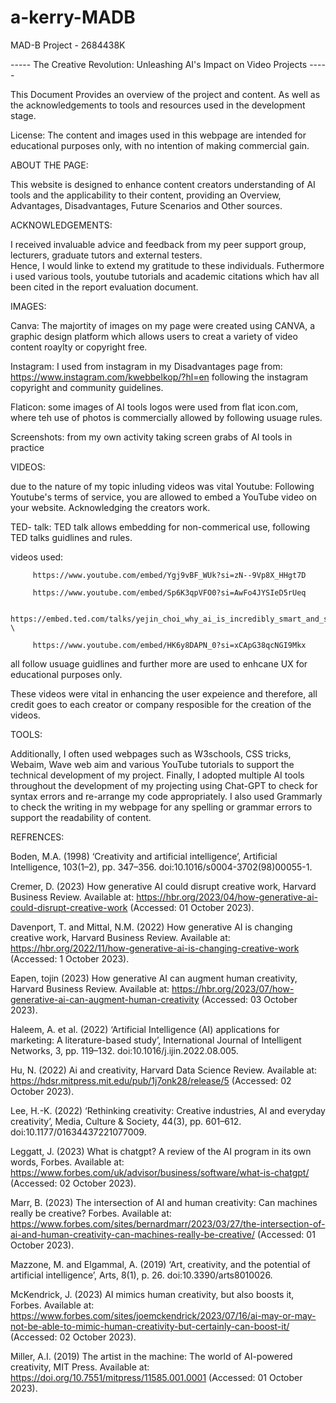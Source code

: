 # a-kerry-MADB
MAD-B Project - 2684438K

----- The Creative Revolution: Unleashing AI's Impact on Video Projects -----



This Document Provides an overview of the project and content.
As well as the acknowledgements to tools and resources used in the development stage. 


License:
The content and images used in this webpage are intended for educational purposes only, with no intention of making commercial gain. 





ABOUT THE PAGE:

This website is designed to enhance content creators understanding of AI tools and the applicability to their content, 
providing an Overview, Advantages, Disadvantages, Future Scenarios and Other sources. 






ACKNOWLEDGEMENTS: 

I received invaluable advice and feedback from my peer support group, lecturers, graduate tutors and external testers.  
Hence, I would linke to extend my gratitude to these individuals. 
Futhermore i used various tools, youtube tutorials and academic citations which hav all been cited in the report evaluation document. 







IMAGES:

   Canva:
   The majortity of images on my page were created using CANVA, a graphic design platform which allows users to creat a variety of video content roaylty or copyright free. 

  Instagram: I used from instagram in my Disadvantages page from: https://www.instagram.com/kwebbelkop/?hl=en following the instagram copyright and community guidelines. 

   Flaticon: some images of AI tools logos were used from flat icon.com, where teh use of photos is commercially allowed by following usuage rules.

   Screenshots: from my own activity taking screen grabs of AI tools in practice



   

VIDEOS:

due to the nature of my topic inluding videos was vital 
   Youtube: Following Youtube's terms of service, you are allowed to embed a YouTube video on your website. Acknowledging the creators work. 

   TED- talk: TED talk allows embedding for non-commerical use, following TED talks guidlines and rules. 

   videos used:
   
         https://www.youtube.com/embed/Ygj9vBF_WUk?si=zN--9Vp8X_HHgt7D
         
         https://www.youtube.com/embed/Sp6K3qpVFO0?si=AwFo4JYSIeD5rUeq
         
         https://embed.ted.com/talks/yejin_choi_why_ai_is_incredibly_smart_and_shockingly_stupid?\
         
         https://www.youtube.com/embed/HK6y8DAPN_0?si=xCApG38qcNGI9Mkx

   all follow usuage guidlines and further more are used to enhcane UX for educational purposes only. 
         
These videos were vital in enhancing the user expeience and therefore, all credit goes to each creator or company resposible for the creation of the videos. 




         

 TOOLS: 
 
  Additionally, I often used webpages such as W3schools, CSS tricks, Webaim, Wave web aim and various YouTube tutorials to support the technical development of my project. 
  Finally, I adopted multiple AI tools throughout the development of my projecting using Chat-GPT to check for syntax errors and re-arrange my code appropriately. I also             used Grammarly to check the writing in my webpage for any spelling or grammar errors to support the readability of content. 
  
































REFRENCES:



Boden, M.A. (1998) ‘Creativity and artificial intelligence’, Artificial Intelligence, 103(1–2), pp. 347–356. doi:10.1016/s0004-3702(98)00055-1. 

Cremer, D. (2023) How generative AI could disrupt creative work, Harvard Business Review. Available at: https://hbr.org/2023/04/how-generative-ai-could-disrupt-creative-work (Accessed: 01 October 2023). 

Davenport, T. and Mittal, N.M. (2022) How generative AI is changing creative work, Harvard Business Review. Available at: https://hbr.org/2022/11/how-generative-ai-is-changing-creative-work (Accessed: 1 October 2023). 

Eapen,  tojin (2023) How generative AI can augment human creativity, Harvard Business Review. Available at: https://hbr.org/2023/07/how-generative-ai-can-augment-human-creativity (Accessed: 03 October 2023). 

Haleem, A. et al. (2022) ‘Artificial Intelligence (AI) applications for marketing: A literature-based study’, International Journal of Intelligent Networks, 3, pp. 119–132. doi:10.1016/j.ijin.2022.08.005. 

Hu, N. (2022) Ai and creativity, Harvard Data Science Review. Available at: https://hdsr.mitpress.mit.edu/pub/1j7onk28/release/5 (Accessed: 02 October 2023). 

Lee, H.-K. (2022) ‘Rethinking creativity: Creative industries, AI and everyday creativity’, Media, Culture & Society, 44(3), pp. 601–612. doi:10.1177/01634437221077009. 

Leggatt, J. (2023) What is chatgpt? A review of the AI program in its own words, Forbes. Available at: https://www.forbes.com/uk/advisor/business/software/what-is-chatgpt/ (Accessed: 02 October 2023).

Marr, B. (2023) The intersection of AI and human creativity: Can machines really be creative? Forbes. Available at: https://www.forbes.com/sites/bernardmarr/2023/03/27/the-intersection-of-ai-and-human-creativity-can-machines-really-be-creative/ (Accessed: 01 October 2023). 

Mazzone, M. and Elgammal, A. (2019) ‘Art, creativity, and the potential of artificial intelligence’, Arts, 8(1), p. 26. doi:10.3390/arts8010026. 

McKendrick, J. (2023) AI mimics human creativity, but also boosts it, Forbes. Available at: https://www.forbes.com/sites/joemckendrick/2023/07/16/ai-may-or-may-not-be-able-to-mimic-human-creativity-but-certainly-can-boost-it/ (Accessed: 02 October 2023).

Miller, A.I. (2019) The artist in the machine: The world of AI-powered creativity, MIT Press. Available at: https://doi.org/10.7551/mitpress/11585.001.0001 (Accessed: 01 October 2023).



